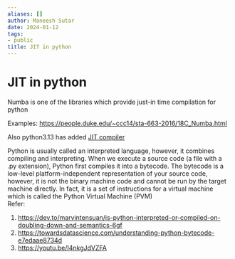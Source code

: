 ```yaml
---
aliases: []
author: Maneesh Sutar
date: 2024-01-12
tags:
- public
title: JIT in python
---
```


# JIT in python

Numba is one of the libraries which provide just-in time compilation for python

Examples: <https://people.duke.edu/~ccc14/sta-663-2016/18C_Numba.html>

Also python3.13 has added [JIT compiler](https://tonybaloney.github.io/posts/python-gets-a-jit.html)

Python is usually called an interpreted language, however, it combines compiling and interpreting. When we execute a source code (a file with a .py extension), Python first compiles it into a bytecode. The bytecode is a low-level platform-independent representation of your source code, however, it is not the binary machine code and cannot be run by the target machine directly. In fact, it is a set of instructions for a virtual machine which is called the Python Virtual Machine (PVM)  
Refer:

1. <https://dev.to/marvintensuan/is-python-interpreted-or-compiled-on-doubling-down-and-semantics-6gf>
1. <https://towardsdatascience.com/understanding-python-bytecode-e7edaae8734d>
1. <https://youtu.be/I4nkgJdVZFA>
